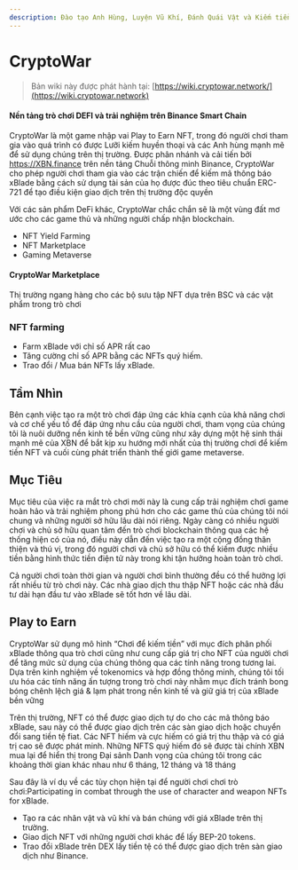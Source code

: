 ```yaml
---
description: Đào tạo Anh Hùng, Luyện Vũ Khí, Đánh Quái Vật và Kiếm tiền xBlade
---
```


# CryptoWar

> Bản wiki này được phát hành tại: [https://wiki.cryptowar.network/](https://wiki.cryptowar.network)

#### Nền tảng trò chơi DEFI và trải nghiệm trên Binance Smart Chain

CryptoWar là một game nhập vai Play to Earn NFT, trong đó người chơi tham gia vào quá trình có được Lưỡi kiếm huyền thoại và các Anh hùng mạnh mẽ để sử dụng chúng trên thị trường. Được phân nhánh và cải tiến bởi https://XBN.finance trên nền tảng Chuỗi thông minh Binance, CryptoWar cho phép người chơi tham gia vào các trận chiến để kiếm mã thông báo xBlade bằng cách sử dụng tài sản của họ được đúc theo tiêu chuẩn ERC-721 để tạo điều kiện giao dịch trên thị trường độc quyền

Với các sản phẩm DeFi khác, CryptoWar chắc chắn sẽ là một vùng đất mơ ước cho các game thủ và những người chấp nhận blockchain.

* NFT Yield Farming
* NFT Marketplace
* Gaming Metaverse

#### CryptoWar Marketplace

Thị trường ngang hàng cho các bộ sưu tập NFT dựa trên BSC và các vật phẩm trong trò chơi

### NFT farming

* Farm xBlade với chỉ số APR rất cao
* Tăng cường chỉ số APR bằng các NFTs quý hiếm.
* Trao đổi / Mua bán NFTs lấy xBlade.

## Tầm Nhìn



Bên cạnh việc tạo ra một trò chơi đáp ứng các khía cạnh của khả năng chơi và cơ chế yếu tố để đáp ứng nhu cầu của người chơi, tham vọng của chúng tôi là nuôi dưỡng nền kinh tế bền vững cũng như xây dựng một hệ sinh thái mạnh mẽ của XBN để bắt kịp xu hướng mới nhất của thị trường chơi để kiếm tiền NFT và cuối cùng phát triển thành thế giới game metaverse.

## Mục Tiêu

Mục tiêu của việc ra mắt trò chơi mới này là cung cấp trải nghiệm chơi game hoàn hảo và trải nghiệm phong phú hơn cho các game thủ của chúng tôi nói chung và những người sở hữu lâu dài nói riêng. Ngày càng có nhiều người chơi và chủ sở hữu quan tâm đến trò chơi blockchain thông qua các hệ thống hiện có của nó, điều này dẫn đến việc tạo ra một cộng đồng thân thiện và thú vị, trong đó người chơi và chủ sở hữu có thể kiếm được nhiều tiền bằng hình thức tiền điện tử này trong khi tận hưởng hoàn toàn trò chơi.

Cả người chơi toàn thời gian và người chơi bình thường đều có thể hưởng lợi rất nhiều từ trò chơi này. Các nhà giao dịch thu thập NFT hoặc các nhà đầu tư dài hạn đầu tư vào xBlade sẽ tốt hơn về lâu dài.

## Play to Earn

CryptoWar sử dụng mô hình “Chơi để kiếm tiền” với mục đích phân phối xBlade thông qua trò chơi cũng như cung cấp giá trị cho NFT của người chơi để tăng mức sử dụng của chúng thông qua các tính năng trong tương lai. Dựa trên kinh nghiệm về tokenomics và hợp đồng thông minh, chúng tôi tối ưu hóa các tính năng ấn tượng trong trò chơi này nhằm mục đích tránh bong bóng chênh lệch giá & lạm phát trong nền kinh tế và giữ giá trị của xBlade bền vững

Trên thị trường, NFT có thể được giao dịch tự do cho các mã thông báo xBlade, sau này có thể được giao dịch trên các sàn giao dịch hoặc chuyển đổi sang tiền tệ fiat. Các NFT hiếm và cực hiếm có giá trị thu thập và có giá trị cao sẽ được phát minh. Những NFTS quý hiếm đó sẽ được tài chính XBN mua lại để hiển thị trong Đại sảnh Danh vọng của chúng tôi trong các khoảng thời gian khác nhau như 6 tháng, 12 tháng và 18 tháng

Sau đây là ví dụ về các tùy chọn hiện tại để người chơi chơi trò chơi:Participating in combat through the use of character and weapon NFTs for xBlade.

* Tạo ra các nhân vật và vũ khí và bán chúng với giá xBlade trên thị trường.
* Giao dịch NFT với những người chơi khác để lấy BEP-20 tokens.
* Trao đổi xBlade trên DEX lấy tiền tệ có thể được giao dịch trên sàn giao dịch như Binance.
